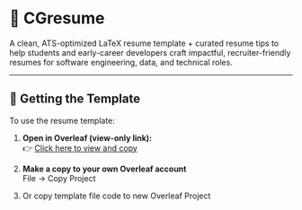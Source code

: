 # 💼 CGresume

A clean, ATS-optimized LaTeX resume template + curated resume tips to help students and early-career developers craft impactful, recruiter-friendly resumes for software engineering, data, and technical roles.

---

## 🚀 Getting the Template

To use the resume template:

1. **Open in Overleaf (view-only link):**  
   👉 [Click here to view and copy](https://www.overleaf.com/read/hkwggdfzrdjf#f0af7d)

2. **Make a copy to your own Overleaf account**  
   File → Copy Project

3. Or copy template file code to new Overleaf Project
